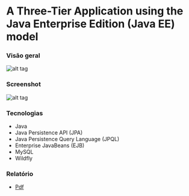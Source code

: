 # A Three-Tier Application using the Java Enterprise Edition (Java EE) model


### Visão geral
![alt tag](https://github.com/andrempinho/A-Three-Tier-Application-using-the-Java-Enterprise-Edition-model/blob/master/Imagem/Overview2.png)


### Screenshot
![alt tag](https://github.com/andrempinho/A-Three-Tier-Application-using-the-Java-Enterprise-Edition-model/blob/master/Imagem/Screenshot.png)


### Tecnologias
* Java
* Java Persistence API (JPA)
* Java Persistence Query Language (JPQL)
* Enterprise JavaBeans (EJB)
* MySQL
* Wildfly


### Relatório
* [Pdf](https://github.com/andrempinho/A-Three-Tier-Application-using-the-Java-Enterprise-Edition-model/blob/master/Relatório.pdf)
